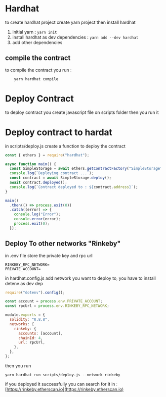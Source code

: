 # Hardhat

to create hardhat project create yarn project then install hardhat

1. initial yarn : `yarn init`
2. install hardhat as dev dependencies : `yarn add --dev hardhat`
3. add other dependencies

## compile the contract

to compile the contract you run :

```
    yarn hardhat compile
```

# Deploy Contract

to deploy contract you create javascript file on scripts folder then you run it

# Deploy contract to hardat

in scripts/deploy.js create a function to deploy the contract

```javascript
const { ethers } = require("hardhat");

async function main() {
  const SimpleStorage = await ethers.getContractFactory("SimpleStorage");
  console.log(`Deploying contract ...`);
  const contract = await SimpleStorage.deploy();
  await contract.deployed();
  console.log(`Contract deployed to : ${contract.address}`);
}

main()
  .then(() => process.exit(0))
  .catch((error) => {
    console.log("Error");
    console.error(error);
    process.exit(0);
  });
```

## Deploy To other networks "Rinkeby"

in .env file store the private key and rpc url

```env
RINKEBY_RPC_NETWORK=
PRIVATE_ACCOUNT=
```

in hardhat.config.js add network you want to deploy to, you have to install detenv as dev dep

```javascript
require("dotenv").config();

const account = process.env.PRIVATE_ACCOUNT;
const rpcUrl = process.env.RINKEBY_RPC_NETWORK;

module.exports = {
  solidity: "0.8.8",
  networks: {
    rinkeby: {
      accounts: [account],
      chainId: 4,
      url: rpcUrl,
    },
  },
};
```

then you run

```
yarn hardhat run scripts/deploy.js --network rinkeby
```

if you deployed it successfully you can search for it in : [https://rinkeby.etherscan.io](https://rinkeby.etherscan.io)
